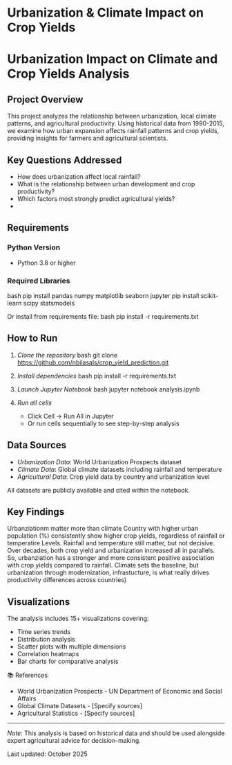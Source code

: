 # Urbanization &amp; Climate Impact on Crop Yields

# Urbanization Impact on Climate and Crop Yields Analysis

## Project Overview

This project analyzes the relationship between urbanization, local climate patterns, and agricultural productivity. Using historical data from 1990-2015, we examine how urban expansion affects rainfall patterns and crop yields, providing insights for farmers and agricultural scientists.

## Key Questions Addressed

- How does urbanization affect local rainfall?
- What is the relationship between urban development and crop productivity?
- Which factors most strongly predict agricultural yields?
- 
##  Requirements

### Python Version
- Python 3.8 or higher

### Required Libraries
bash
pip install pandas numpy matplotlib seaborn jupyter
pip install scikit-learn scipy statsmodels


Or install from requirements file:
bash
pip install -r requirements.txt


##  How to Run

1. *Clone the repository*
bash
git clone https://github.com/nbilasals/crop_yield_prediction.git


2. *Install dependencies*
bash
pip install -r requirements.txt


3. *Launch Jupyter Notebook*
bash
jupyter notebook analysis.ipynb


4. *Run all cells*
   - Click Cell → Run All in Jupyter
   - Or run cells sequentially to see step-by-step analysis

## Data Sources

- *Urbanization Data*: World Urbanization Prospects dataset
- *Climate Data*: Global climate datasets including rainfall and temperature
- *Agricultural Data*: Crop yield data by country and urbanization level

All datasets are publicly available and cited within the notebook.

##  Key Findings
Urbanziationm matter more than climate
Country with higher urban population (%) consistently show higher crop yields, regardless of rainfall or temperatire Levels.
Rainfall and temperature still matter, but not decisive.
Over decades, both crop yield and urbanization increased all in parallels.
So, urbanziation has a stronger and more consistent positive association with crop yields compared to rainfall. Climate sets the baseline, but urbanization through modernization, infrastucture, is what really drives productivity differences across countries)


##  Visualizations

The analysis includes 15+ visualizations covering:
- Time series trends
- Distribution analysis
- Scatter plots with multiple dimensions
- Correlation heatmaps
- Bar charts for comparative analysis


 📚 References

- World Urbanization Prospects - UN Department of Economic and Social Affairs
- Global Climate Datasets - [Specify sources]
- Agricultural Statistics - [Specify sources]


---

*Note*: This analysis is based on historical data and should be used alongside expert agricultural advice for decision-making.

Last updated: October 2025
